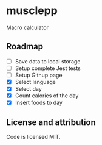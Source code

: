 # musclepp
Macro calculator

## Roadmap

- [ ] Save data to local storage
- [ ] Setup complete Jest tests
- [ ] Setup Githup page
- [x] Select language
- [x] Select day
- [x] Count calories of the day
- [x] Insert foods to day

## License and attribution

Code is licensed MIT.